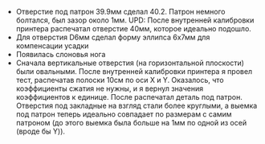 
* Отверстие под патрон 39.9мм сделал 40.2. Патрон немного болтался, был зазор около 1мм. UPD: После внутренней калибровки принтера распечатал отверстие 40мм, которое идеально подошло.
* Для отверстия D6мм сделал форму эллипса 6х7мм для компенсации усадки
* Появилась слоновья нога
* Сначала вертикальные отверстия (на горизонтальной плоскости) были овальными. После внутренней калибровки принтера я провел тест, распечатав полоски 10см по оси X и Y. Оказалось, что коэффициенты сжатия не нужны, и я вернул значения коэффициентов к единице. После распечатал деталь под патрон. Отверстия под закладные на взгляд стали более круглыми, а выемка под патрон теперь идеально совпадает по размерам с самим патроном (до этого выемка была больше на 1мм по одной из осей (вроде бы Y)).